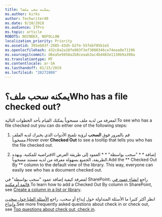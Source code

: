 ```yaml
---
title: يمكنه سحب ملف؟
ms.author: kirks
author: Techwriter40
ms.date: 9/10/2018
ms.audience: ITPro
ms.topic: article
ROBOTS: NOINDEX, NOFOLLOW
localization_priority: Priority
ms.assetid: 395eb03f-2885-43d5-b2fe-55febf85b1e5
ms.openlocfilehash: 432c8a2a18fe903f3ef3000346ce74eaa0e71196
ms.sourcegitcommit: d6ea5e9458a2b8ceaab3ac4bd483e1130b9a398a
ms.translationtype: MT
ms.contentlocale: ar-SA
ms.lasthandoff: 01/15/2019
ms.locfileid: "28272808"
---
```

# <a name="who-has-a-file-checked-out"></a><span data-ttu-id="5fa7b-102">يمكنه سحب ملف؟</span><span class="sxs-lookup"><span data-stu-id="5fa7b-102">Who has a file checked out?</span></span>

<span data-ttu-id="5fa7b-103">لمعرفة من لديه ملف مسحوباً يمكنك القيام بأحد الخطوات التالية:</span><span class="sxs-lookup"><span data-stu-id="5fa7b-103">To see who has a file checked out you can do either one of the following steps:</span></span>
  
1. <span data-ttu-id="5fa7b-104">قم بالمرور فوق **السحب** لرؤية تلميح الأدوات الذي يخبرك لديه الملف مسحوباً.</span><span class="sxs-lookup"><span data-stu-id="5fa7b-104">Hover over **Checked Out** to see a tooltip that tells you who has the file checked out.</span></span> 
    
2. <span data-ttu-id="5fa7b-p101">إضافة \* \* "سحب بواسطة" \* \* العمود إلى طريقة العرض الافتراضية للمكتبة. وبهذه الطريقة، الجميع بسهولة معرفة من لديه مستند مسحوباً.</span><span class="sxs-lookup"><span data-stu-id="5fa7b-p101">Add the \*\* Checked Out By \*\* column to the default view of the library. This way, everyone can easily see who has a document checked out.</span></span> 
    
<span data-ttu-id="5fa7b-107">لمعرفة كيفية إضافة عمود "سحب بواسطة" في SharePoint، راجع [إنشاء عمود في قائمة أو مكتبة](https://go.microsoft.com/fwlink/?linkid=2019591).</span><span class="sxs-lookup"><span data-stu-id="5fa7b-107">To learn how to add a Checked Out By column in SharePoint, see [Create a column in a list or library](https://go.microsoft.com/fwlink/?linkid=2019591).</span></span> 
  
<span data-ttu-id="5fa7b-108">انظر أكثر كثيرا ما الأسئلة المتداولة حول إيداع أو سحب، راجع [الأسئلة العليا حول سحب، وإيداع](https://go.microsoft.com/fwlink/?linkid=2018786).</span><span class="sxs-lookup"><span data-stu-id="5fa7b-108">See more frequently asked questions about check in or check out, see [Top questions about check out, check in](https://go.microsoft.com/fwlink/?linkid=2018786).</span></span>
  

